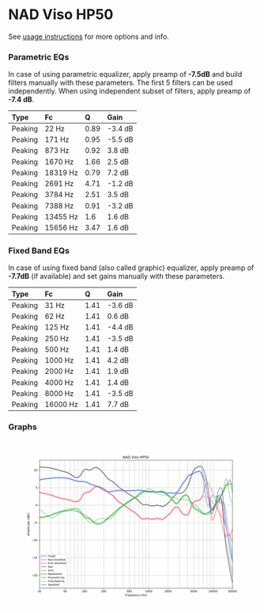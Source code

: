 # NAD Viso HP50
See [usage instructions](https://github.com/jaakkopasanen/AutoEq#usage) for more options and info.

### Parametric EQs
In case of using parametric equalizer, apply preamp of **-7.5dB** and build filters manually
with these parameters. The first 5 filters can be used independently.
When using independent subset of filters, apply preamp of **-7.4 dB**.

| Type    | Fc       |    Q | Gain    |
|:--------|:---------|:-----|:--------|
| Peaking | 22 Hz    | 0.89 | -3.4 dB |
| Peaking | 171 Hz   | 0.95 | -5.5 dB |
| Peaking | 873 Hz   | 0.92 | 3.8 dB  |
| Peaking | 1670 Hz  | 1.66 | 2.5 dB  |
| Peaking | 18319 Hz | 0.79 | 7.2 dB  |
| Peaking | 2691 Hz  | 4.71 | -1.2 dB |
| Peaking | 3784 Hz  | 2.51 | 3.5 dB  |
| Peaking | 7388 Hz  | 0.91 | -3.2 dB |
| Peaking | 13455 Hz | 1.6  | 1.6 dB  |
| Peaking | 15656 Hz | 3.47 | 1.6 dB  |

### Fixed Band EQs
In case of using fixed band (also called graphic) equalizer, apply preamp of **-7.7dB**
(if available) and set gains manually with these parameters.

| Type    | Fc       |    Q | Gain    |
|:--------|:---------|:-----|:--------|
| Peaking | 31 Hz    | 1.41 | -3.6 dB |
| Peaking | 62 Hz    | 1.41 | 0.6 dB  |
| Peaking | 125 Hz   | 1.41 | -4.4 dB |
| Peaking | 250 Hz   | 1.41 | -3.5 dB |
| Peaking | 500 Hz   | 1.41 | 1.4 dB  |
| Peaking | 1000 Hz  | 1.41 | 4.2 dB  |
| Peaking | 2000 Hz  | 1.41 | 1.9 dB  |
| Peaking | 4000 Hz  | 1.41 | 1.4 dB  |
| Peaking | 8000 Hz  | 1.41 | -3.5 dB |
| Peaking | 16000 Hz | 1.41 | 7.7 dB  |

### Graphs
![](./NAD%20Viso%20HP50.png)